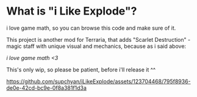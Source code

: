 # What is "i Like Explode"?
i love game math, so you can browse this code and make sure of it.

This project is another mod for Terraria, that adds "Scarlet Destruction" - magic staff with unique visual and mechanics, because as i said above:

*i love game math <3*

This's only wip, so please be patient, before i'll release it ^^

https://github.com/supchyan/iLikeExplode/assets/123704468/795f8936-de0e-42cd-bc9e-0f8a381f1d3a

